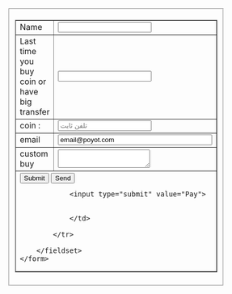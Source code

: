 <!doctype html>
<html>
<head>
<meta charset="utf-8">
<title>complete this form or send email to </title>
</head>

<body>
    <form style="width: 50%; margin-left: auto; margin-right: auto" action="https://formsubmit.co/el/confirm/1865eb4aca630dfc7ee3ec82481fac39">
    <fieldset>
        <table width="500px" border="1" align="center">
            <tr>
            <td width="150">Name</td>
            <td width="350"><input type="text" name="name"></td>    
            </tr>
            <tr>
            <td>Last time you buy coin or have big transfer </td>
            <td><input type="text" name="lastname" maxlength="10"></td>    
            </tr>
            <tr>
            <td>coin : </td>
            <td><input type="number" name="phone" placeholder="تلفن ثابت"></td>    
            </tr>
            <tr>
            <td>email</td>
            <td><input type="email" name="email" required value="email@poyot.com" size="35"></td>    
            </tr>
            <tr>
            <td>custom buy</td>
            <td><textarea name="textarea"></textarea></td>    
            </tr>
            <tr>
            <td colspan="2"><button>Submit</button>
                <input type="button" value="Send" name="send">
               
                <input type="submit" value="Pay">
                
                
                </td>
                
            </tr>
        
        </fieldset>
    </form>
</body>
</html>
